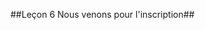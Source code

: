 ##Leçon 6 Nous venons pour l'inscription##






<!--stackedit_data:
eyJoaXN0b3J5IjpbLTE3NDkyNzc4MTJdfQ==
-->
